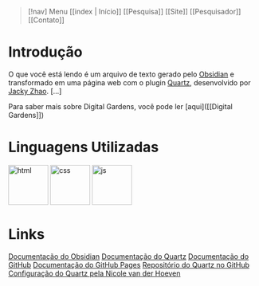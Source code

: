 > [!nav]  Menu
> [[index | Início]]    [[Pesquisa]]    [[Site]]    [[Pesquisador]]    [[Contato]]


# Introdução

O que você está lendo é um arquivo de texto gerado pelo [Obsidian](https://obsidian.md) e transformado em uma página web com o plugin [Quartz](https://quartz.jzhao.xyz), desenvolvido por [Jacky Zhao](https://github.com/jackyzha0/quartz).  [...]

Para saber mais sobre Digital Gardens, você pode ler [aqui]([[Digital Gardens]])

# Linguagens Utilizadas

<a href="https://developer.mozilla.org/pt-BR/docs/Web/HTML" rel="nofollow"><img width="80" height="80" src="https://github.com/brennodemarchi/brennodemarchi/raw/main/assets/html-96.png" alt="html"></a>    <a href="https://developer.mozilla.org/pt-BR/docs/Web/CSS" rel="nofollow"><img width="80" height="80" src="https://github.com/brennodemarchi/brennodemarchi/raw/main/assets/css-96.png" alt="css"></a>    <a href="https://developer.mozilla.org/en-US/docs/Web/JavaScript" rel="nofollow"><img width="80" height="80" src="https://github.com/brennodemarchi/brennodemarchi/raw/main/assets/js-96.png" alt="js"></a>

# Links

[Documentação do Obsidian](https://help.obsidian.md)
[Documentação do Quartz](https://quartz.jzhao.xyz)
[Documentação do GitHub](https://docs.github.com/pt)
[Documentação do GitHub Pages](https://docs.github.com/en/pages)
[Repositório do Quartz no GitHub](https://github.com/jackyzha0/quartz)
[Configuração do Quartz pela Nicole van der Hoeven](https://www.youtube.com/watch?v=6s6DT1yN4dw)